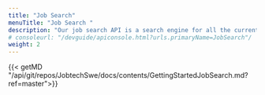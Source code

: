 ```yaml
---
title: "Job Search"
menuTitle: "Job Search "
description: "Our job search API is a search engine for all the current job ads from Platsbanken. The aim is to make a simple yet versatile API that should suit anyone building any kind of application involving data from job ads."
# consoleurl: "/devguide/apiconsole.html?urls.primaryName=JobSearch"/
weight: 2  
---
```


{{< getMD "/api/git/repos/JobtechSwe/docs/contents/GettingStartedJobSearch.md?ref=master">}}